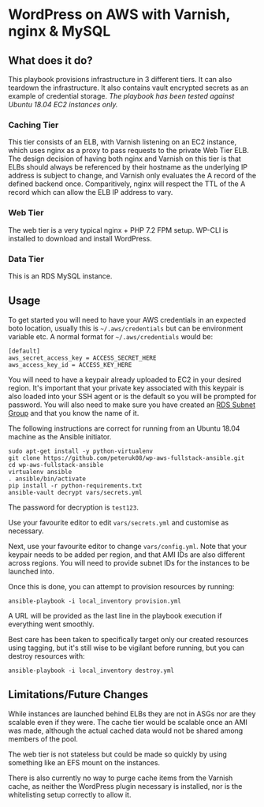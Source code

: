 # WordPress on AWS with Varnish, nginx & MySQL
## What does it do?
This playbook provisions infrastructure in 3 different tiers. It can also teardown the infrastructure. It also contains vault encrypted secrets as an example of credential storage. *The playbook has been tested against Ubuntu 18.04 EC2 instances only.*

### Caching Tier
This tier consists of an ELB, with Varnish listening on an EC2 instance, which uses nginx as a proxy to pass requests to the private Web Tier ELB. The design decision of having both nginx and Varnish on this tier is that ELBs should always be referenced by their hostname as the underlying IP address is subject to change, and Varnish only evaluates the A record of the defined backend once. Comparitively, nginx will respect the TTL of the A record which can allow the ELB IP address to vary.

### Web Tier
The web tier is a very typical nginx + PHP 7.2 FPM setup. WP-CLI is installed to download and install WordPress.

### Data Tier
This is an RDS MySQL instance.

## Usage
To get started you will need to have your AWS credentials in an expected boto location, usually this is `~/.aws/credentials` but can be environment variable etc.  A normal format for `~/.aws/credentials` would be:
```
[default]
aws_secret_access_key = ACCESS_SECRET_HERE
aws_access_key_id = ACCESS_KEY_HERE
```

You will need to have a keypair already uploaded to EC2 in your desired region. It's important that your private key associated with this keypair is also loaded into your SSH agent or is the default so you will be prompted for password. You will also need to make sure you have created an [RDS Subnet Group](https://docs.aws.amazon.com/AmazonRDS/latest/AuroraUserGuide/USER_VPC.WorkingWithRDSInstanceinaVPC.html#USER_VPC.CreateDBSubnetGroup) and that you know the name of it.

The following instructions are correct for running from an Ubuntu 18.04 machine as the Ansible initiator.
```
sudo apt-get install -y python-virtualenv
git clone https://github.com/peteruk08/wp-aws-fullstack-ansible.git
cd wp-aws-fullstack-ansible
virtualenv ansible
. ansible/bin/activate
pip install -r python-requirements.txt
ansible-vault decrypt vars/secrets.yml
```
The password for decryption is `test123`.

Use your favourite editor to edit `vars/secrets.yml` and customise as necessary.

Next, use your favourite editor to change `vars/config.yml`. Note that your keypair needs to be added per region, and that AMI IDs are also different across regions. You will need to provide subnet IDs for the instances to be launched into.

Once this is done, you can attempt to provision resources by running:
```
ansible-playbook -i local_inventory provision.yml
```
A URL will be provided as the last line in the playbook execution if everything went smoothly.

Best care has been taken to specifically target only our created resources using tagging, but it's still wise to be vigilant before running, but you can destroy resources with:
```
ansible-playbook -i local_inventory destroy.yml
```

## Limitations/Future Changes
While instances are launched behind ELBs they are not in ASGs nor are they scalable even if they were. The cache tier would be scalable once an AMI was made, although the actual cached data would not be shared among members of the pool.

The web tier is not stateless but could be made so quickly by using something like an EFS mount on the instances.

There is also currently no way to purge cache items from the Varnish cache, as neither the WordPress plugin necessary is installed, nor is the whitelisting setup correctly to allow it.
